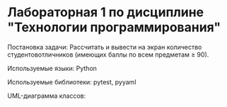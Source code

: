 # Лабораторная 1 по дисциплине "Технологии программирования"

Постановка задачи: Рассчитать и вывести на экран количество студентовотличников (имеющих баллы по всем предметам ≥ 90).

Используемые языки: Python

Используемые библиотеки: pytest, pyyaml

UML-диаграмма классов:
